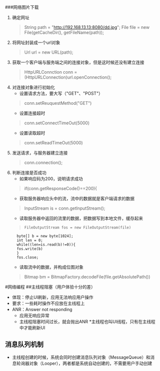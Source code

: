 ###网络图片下载
1. 确定网址
	>String path = "http://192.168.13.13:8080/dd.jpg";
	> File file = new File(getCacheDir(), getFileName(path));
2. 将网址封装成一个url对象
	> Url url = new URL(path);
3. 获取一个客户端与服务端之间的连接对象，但是这时候还没有建立连接
    > HttpURLConnction conn = (HttpURLConnection)url.openConnection();
4. 对连接对象进行初始化
	* 设置请求方法，要大写（"GET"、"POST"）
	> conn.setReuquestMethod("GET")
	* 设置连接超时
	> conn.setConnectTimeOut(5000)
	* 设置读取超时
	> conn.setReadTimeOut(5000)
5. 发送请求，与服务器建立连接
	> conn.connection();
6. 判断连接是否成功
	* 如果响应码为200，说明请求成功
	> if(conn.getResponseCode()==200){
	* 获取服务器响应头中的流，流中的数据就是客户端请求的数据
	> InputStream is = conn.getInputStream();
	* 读取服务器中返回的流里的数据，把数据写到本地文件，缓存起来
	>     FileOutputStream fos = new FileOutputStream(file)
    	 byte[] b = new byte[1024];
    	 int len = 0;
    	 while((len=is.read(b)!=0)){
    	 fos.write(b)
    	 }
    	 fos.close;
	* 读取流中的数据，并构成位图对象
	> Bitmap bm = BitmapFactory.decodeFile(file.getAbsolutePath())

#网络编程
##主线程阻塞（用户体验十分的差）
* 体现：停止UI刷新，应用无法响应用户操作
* 要求：一些耗时操作不应放在主线程上
* ANR：Answer not responding
	* 应用无响应异常
	* 主线程阻塞时间过长，就会抛出ANR
*主线程也叫UI线程，只有在主线程中才能刷新UI

## 消息队列机制
* 主线程创建的时候，系统会同时创建消息队列对象（MessageQueue）和消息轮询器对象（Looper），两者都是系统自动创建的，不需要用户手动创建

